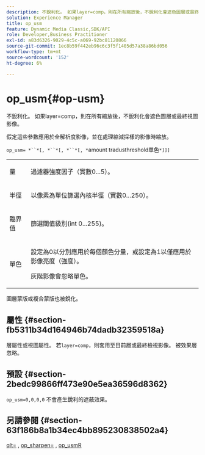 ```yaml
---
description: 不銳利化。 如果layer=comp，則在所有縮放後，不銳利化會遮色圖層或最終視圖影像。
solution: Experience Manager
title: op_usm
feature: Dynamic Media Classic,SDK/API
role: Developer,Business Practitioner
exl-id: a83d6326-9029-4c5c-a069-92bc81120866
source-git-commit: 1ec8b59f442eb96c6c3f5f1405d57a38a86bd056
workflow-type: tm+mt
source-wordcount: '152'
ht-degree: 6%

---
```


# op_usm{#op-usm}

不銳利化。 如果layer=comp，則在所有縮放後，不銳利化會遮色圖層或最終視圖影像。

假定這些參數應用於全解析度影像，並在處理縮減採樣的影像時縮放。

`op_usm= *``*[, *``*[, *``*[, *`amount tradusthreshold單色`*]]]`

<table id="simpletable_0697E3BCB45F41C494D93A6017ADD2BF"> 
 <tr class="strow"> 
  <td class="stentry"> <p><span class="codeph"><span class="varname"> 量</span></span> </p></td> 
  <td class="stentry"> <p>過濾器強度因子（實數0...5）。 </p></td> 
 </tr> 
 <tr class="strow"> 
  <td class="stentry"> <p><span class="codeph"><span class="varname"> 半徑</span></span> </p></td> 
  <td class="stentry"> <p>以像素為單位篩選內核半徑（實數0...250）。 </p></td> 
 </tr> 
 <tr class="strow"> 
  <td class="stentry"> <p><span class="codeph"><span class="varname"> 臨界值</span></span> </p></td> 
  <td class="stentry"> <p>篩選閾值級別(int 0...255)。 </p></td> 
 </tr> 
 <tr class="strow"> 
  <td class="stentry"> <p><span class="codeph"><span class="varname"> 單色</span></span> </p></td> 
  <td class="stentry"> <p>設定為0以分別應用於每個顏色分量，或設定為1以僅應用於影像亮度（強度）。 </p> <p> <span class="codeph"><span class="varname"> </span></span> 灰階影像會忽略單色。 </p></td> 
 </tr> 
</table>

圖層蒙版或複合蒙版也被銳化。

## 屬性 {#section-fb5311b34d164946b74dadb32359518a}

層屬性或視圖屬性。 若`layer=comp`，則套用至目前層或最終檢視影像。 被效果層忽略。

## 預設 {#section-2bedc99866ff473e90e5ea36596d8362}

`op_usm=0,0,0,0` 不會產生銳利的遮蔽效果。

## 另請參閱 {#section-63f186b8a1b34ec4bb895230838502a4}

[qlt=](../../../../../is-api/http-ref/image-serving-api-ref/c-http-protocol-reference/c-command-reference/r-is-http-qlt.md#reference-f69ed0758c784b0385d979820546d352) ,  [op_sharpen=](../../../../../is-api/http-ref/image-serving-api-ref/c-http-protocol-reference/c-command-reference/r-op-sharpen.md#reference-c32573230c6140f883efdaa201ea8541) ,  [op_usmR](../../../../../is-api/http-ref/image-serving-api-ref/c-http-protocol-reference/c-command-reference/r-op-usmr.md#reference-c0168bc1e3a24370883670c09bcb0fef)
